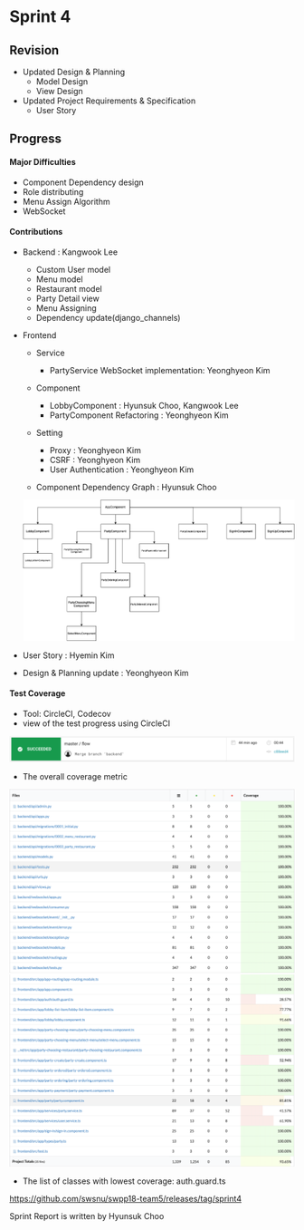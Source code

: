 # Sprint 4

## Revision

* Updated Design & Planning
  * Model Design
  * View Design
* Updated Project Requirements & Specification
  * User Story

## Progress

#### Major Difficulties

* Component Dependency design
* Role distributing
* Menu Assign Algorithm
* WebSocket

#### Contributions

* Backend : Kangwook Lee
  * Custom User model
  * Menu model
  * Restaurant model
  * Party Detail view
  * Menu Assigning
  * Dependency update(django_channels)

* Frontend
  * Service
    * PartyService WebSocket implementation: Yeonghyeon Kim

  * Component
    * LobbyComponent : Hyunsuk Choo, Kangwook Lee
    * PartyComponent Refactoring : Yeonghyeon Kim

  * Setting
    * Proxy : Yeonghyeon Kim
    * CSRF : Yeonghyeon Kim
    * User Authentication : Yeonghyeon Kim

  * Component Dependency Graph : Hyunsuk Choo

  ![img](sprint4_component_dependency.png)

* User Story : Hyemin Kim

* Design & Planning update : Yeonghyeon Kim

#### Test Coverage

* Tool: CircleCI, Codecov
* view of the test progress using CircleCI

![img](sprint4_circleCI.png)

* The overall coverage metric

![img](sprint4_codecov_1.png)
![img](sprint4_codecov_2.png)

* The list of classes with lowest coverage: auth.guard.ts

https://github.com/swsnu/swpp18-team5/releases/tag/sprint4

Sprint Report is written by Hyunsuk Choo
